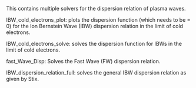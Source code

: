 This contains multiple solvers for the dispersion relation of plasma waves.

IBW_cold_electrons_plot: plots the dispersion function (which needs to be = 0) for the Ion Bernstein Wave (IBW) dispersion relation in the limit of cold electrons. 

IBW_cold_electrons_solve: solves the dispersion function for IBWs in the limit of cold electrons.

fast_Wave_Disp: Solves the Fast Wave (FW) dispersion relation.

IBW_dispersion_relation_full: solves the general IBW dispersion relation as given by Stix.
